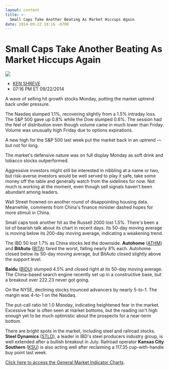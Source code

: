 ```yaml
---
layout: content
title: >-
  Small Caps Take Another Beating As Market Hiccups Again
date: 2014-09-22 19:16 -0700
---
```



Small Caps Take Another Beating As Market Hiccups Again
========================================================


![](https://www.investors.com/wp-content/uploads/ibd-migrated-images/MPv_140923_635469967828090777.png)

* [KEN SHREVE](https://www.investors.com/author/shrevek/ "Posts by KEN SHREVE")
* 07:16 PM ET 09/22/2014




A wave of selling hit growth stocks Monday, putting the market uptrend back under pressure.


The Nasdaq slumped 1.1%, recovering slightly from a 1.5% intraday loss. The S&P 500 gave up 0.8% while the Dow slumped 0.6%. The session had the feel of distribution even though volume came in much lower than Friday. Volume was unusually high Friday due to options expirations.


A new high for the S&P 500 last week put the market back in an uptrend — but not for long.


The market's defensive nature was on full display Monday as soft drink and tobacco stocks outperformed.


Aggressive investors might still be interested in nibbling at a name or two, but risk-averse investors would be well served to play it safe, take some money off the table and generally watch from the sidelines for now. Not much is working at the moment, even though sell signals haven't been abundant among leaders.


Wall Street frowned on another round of disappointing housing data. Meanwhile, comments from China's finance minister dashed hopes for more stimuli in China.


Small caps took another hit as the Russell 2000 lost 1.5%. There's been a lot of bearish talk about its chart in recent days. Its 50-day moving average is moving below its 200-day moving average, indicating a weakening trend.


The IBD 50 lost 1.7% as China stocks led the downside. **Autohome** ([ATHM](https://research.investors.com/quote.aspx?symbol=ATHM)) and **BitAuto** ([BITA](https://research.investors.com/quote.aspx?symbol=BITA)) fared the worst, falling nearly 8% each. Autohome closed below its 50-day moving average, but BitAuto closed slightly above the support level.


**Baidu** ([BIDU](https://research.investors.com/quote.aspx?symbol=BIDU)) slumped 4.5% and closed right at its 50-day moving average. The China-based search engine recently set up in a constructive base, but a breakout over 222.23 never got going.


On the NYSE, declining stocks trounced advancers by nearly 5-to-1. The margin was 4-to-1 on the Nasdaq.


The put-call ratio hit 1.0 Monday, indicating heightened fear in the market. Excessive fear is often seen at market bottoms, but the reading isn't high enough yet to be much optimistic about the prospects for a near-term bottom.


There are bright spots in the market, including steel and railroad stocks. **Steel Dynamics** ([STLD](https://research.investors.com/quote.aspx?symbol=STLD)), a leader in IBD's steel producers industry group, is well extended after a bullish breakout in July. Railroad operator **Kansas City Southern** ([KSU](https://research.investors.com/quote.aspx?symbol=KSU)) is also acting well after reclaiming a 117.35 cup-with-handle buy point last week.


[Click here to access the General Market Indicator Charts](https://www.investors.com/pdf/GMI_092314.pdf).




